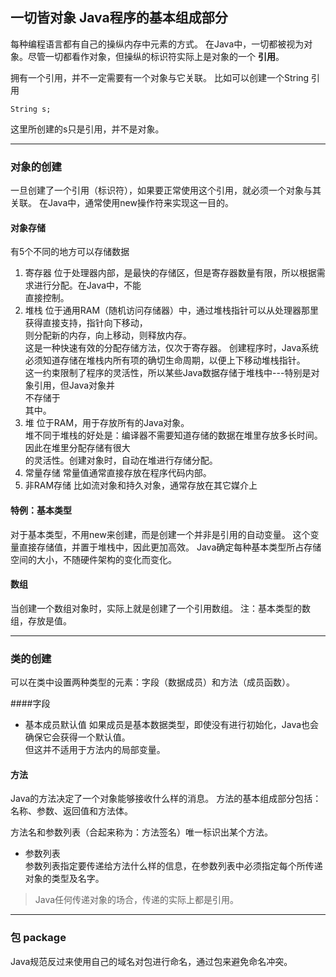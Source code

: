 ## 一切皆对象 Java程序的基本组成部分

每种编程语言都有自己的操纵内存中元素的方式。
在Java中，一切都被视为对象。尽管一切都看作对象，但操纵的标识符实际上是对象的一个 **引用**。

拥有一个引用，并不一定需要有一个对象与它关联。
比如可以创建一个String 引用

	String s;

这里所创建的s只是引用，并不是对象。

---

### 对象的创建

一旦创建了一个引用（标识符），如果要正常使用这个引用，就必须一个对象与其关联。
在Java中，通常使用new操作符来实现这一目的。

#### 对象存储

有5个不同的地方可以存储数据

1. 寄存器
位于处理器内部，是最快的存储区，但是寄存器数量有限，所以根据需求进行分配。在Java中，不能  
直接控制。
2. 堆栈
位于通用RAM（随机访问存储器）中，通过堆栈指针可以从处理器那里获得直接支持，指针向下移动，  
则分配新的内存，向上移动，则释放内存。  
这是一种快速有效的分配存储方法，仅次于寄存器。
创建程序时，Java系统必须知道存储在堆栈内所有项的确切生命周期，以便上下移动堆栈指针。  
这一约束限制了程序的灵活性，所以某些Java数据存储于堆栈中---特别是对象引用，但Java对象并  
不存储于  
其中。
3. 堆
位于RAM，用于存放所有的Java对象。  
堆不同于堆栈的好处是：编译器不需要知道存储的数据在堆里存放多长时间。因此在堆里分配存储有很大  
的灵活性。创建对象时，自动在堆进行存储分配。
4. 常量存储
常量值通常直接存放在程序代码内部。
5. 非RAM存储
比如流对象和持久对象，通常存放在其它媒介上


#### 特例：基本类型


对于基本类型，不用new来创建，而是创建一个并非是引用的自动变量。 
这个变量直接存储值，并置于堆栈中，因此更加高效。
Java确定每种基本类型所占存储空间的大小，不随硬件架构的变化而变化。

#### 数组

当创建一个数组对象时，实际上就是创建了一个引用数组。
注：基本类型的数组，存放是值。


---

### 类的创建

可以在类中设置两种类型的元素：字段（数据成员）和方法（成员函数）。

####字段


* 基本成员默认值
如果成员是基本数据类型，即使没有进行初始化，Java也会确保它会获得一个默认值。  
但这并不适用于方法内的局部变量。

#### 方法

Java的方法决定了一个对象能够接收什么样的消息。
方法的基本组成部分包括：名称、参数、返回值和方法体。

方法名和参数列表（合起来称为：方法签名）唯一标识出某个方法。

* 参数列表  
参数列表指定要传递给方法什么样的信息，在参数列表中必须指定每个所传递对象的类型及名字。
>Java任何传递对象的场合，传递的实际上都是引用。

---

### 包 package

Java规范反过来使用自己的域名对包进行命名，通过包来避免命名冲突。

